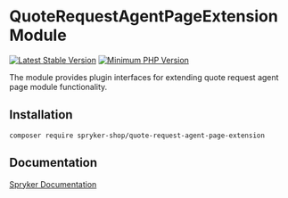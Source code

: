 # QuoteRequestAgentPageExtension Module
[![Latest Stable Version](https://poser.pugx.org/spryker-shop/quote-request-agent-page-extension/v/stable.svg)](https://packagist.org/packages/spryker-shop/quote-request-agent-page-extension)
[![Minimum PHP Version](https://img.shields.io/badge/php-%3E%3D%208.3-8892BF.svg)](https://php.net/)

The module provides plugin interfaces for extending quote request agent page module functionality.

## Installation

```
composer require spryker-shop/quote-request-agent-page-extension
```

## Documentation

[Spryker Documentation](https://docs.spryker.com)
